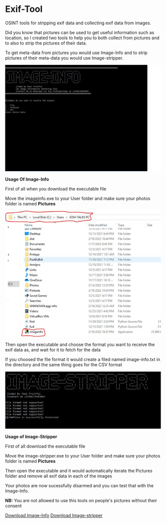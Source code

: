 # Exif-Tool
 OSINT tools for stripping exif data and collecting exif data from images.

Did you know that pictures can be used to get useful information such as location, so I created two tools to help you to both collect from pictures and to also to strip the pictures of their data.

To get meta-data from pictures you would use Image-Info and to strip pictures of their meta-data you would use Image-stripper.


<img src="https://github.com/paulfruitful/Exif-Tools/blob/main/imageinfo2.JPG" alt="Image info">

**Usage Of Image-Info**

First of all when you download the executable file

Move the imageinfo.exe to your User folder and make sure your photos folder is named **Pictures**

<img src="https://github.com/paulfruitful/Exif-Tools/blob/main/test2.JPG" alt="Example">

Then open the executable and choose the format you want to receive the exif data as, and wait for it to fetch for the data

If you choosed the file format it would create a filed named image-info.txt in the directory and the same thing goes for the CSV format


<img src="https://github.com/paulfruitful/Exif-Tools/blob/main/imagestripper.JPG" alt="Image Stripper">

**Usage of Image-Stripper**

First of all  download the executable file

Move the image-stripper.exe to your User folder and make sure your photos folder is named **Pictures**

Then open the executable and it would automatically iterate the Pictures folder and remove all exif data in each of the images

Your photos are now sucessfully disarmed and you can test that with the Image-Info.

**NB:** You are not allowed to use this tools on people's pictures without their consent

<a href="https://github.com/paulfruitful/Exif-Tools/raw/main/imageinfo.exe">Download Image-Info</a>    <a href="https://github.com/paulfruitful/Exif-Tools/raw/main/image-stripper.exe">Download Image-stripper</a>
